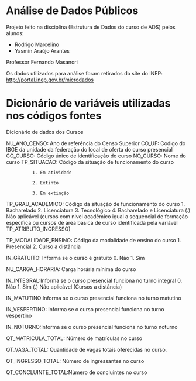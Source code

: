 # Análise de Dados Públicos  

Projeto feito na disciplina (Estrutura de Dados do curso de ADS) pelos alunos:

 - Rodrigo Marcelino
 - Yasmin Araújo Arantes

Professor Fernando Masanori 

Os dados utilizados para análise foram retirados do site do INEP:
http://portal.inep.gov.br/microdados

# Dicionário de variáveis utilizadas nos códigos fontes

Dicionário de dados dos Cursos

NU_ANO_CENSO: Ano de referência do Censo Superior 
CO_UF: Codigo do IBGE da unidade da federação do local de oferta do curso presencial
CO_CURSO: Código único de identificação do curso
NO_CURSO: Nome do curso
TP_SITUACAO: Código da situação de funcionamento do curso

              1. Em atividade
              
              2. Extinto
              
              3. Em extinção
              
TP_GRAU_ACADEMICO: Código da situação de funcionamento do curso
              1. Bacharelado
              2. Licenciatura
              3. Tecnológico
              4. Bacharelado e Licenciatura
              (.) Não aplicável (cursos com nivel acadêmico igual a sequencial de formação específica ou  cursos de área básica de curso identificada pela variável TP_ATRIBUTO_INGRESSO)

TP_MODALIDADE_ENSINO: Código da modalidade de ensino do curso
              1. Presencial
              2. Curso a distância
           
IN_GRATUITO: Informa se o curso é gratuito
              0. Não
              1. Sim    

NU_CARGA_HORARIA: Carga horária mínima do curso

IN_INTEGRAL:Informa se o curso presencial funciona no turno integral
              0. Não
              1. Sim
              (.) Não aplicável (Cursos a distância)

IN_MATUTINO:Informa se o curso presencial funciona no turno matutino

IN_VESPERTINO: Informa se o curso presencial funciona no turno vespertino

IN_NOTURNO:Informa se o curso presencial funciona no turno noturno

QT_MATRICULA_TOTAL: Número de matrículas no curso

QT_VAGA_TOTAL: Quantidade de vagas totais oferecidas no curso.

QT_INGRESSO_TOTAL: Número de ingressantes no curso

QT_CONCLUINTE_TOTAL:Número de concluintes no curso
                  
